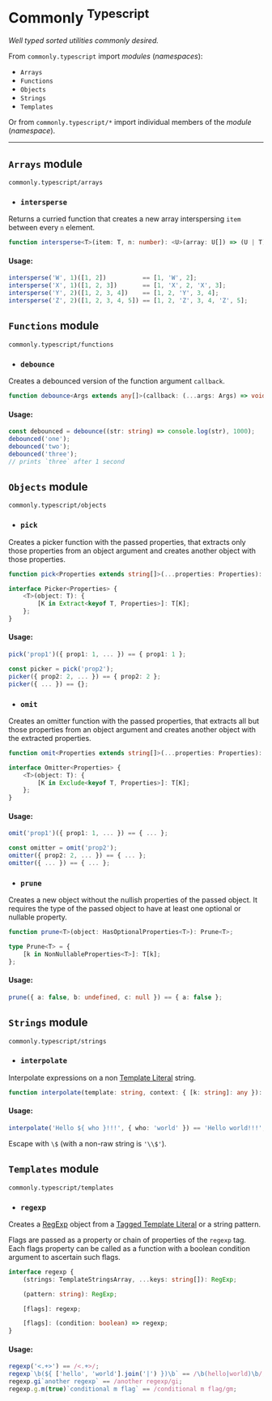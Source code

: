 Commonly <sup>Typescript</sup>
===

*Well typed sorted utilities commonly desired.*

From `commonly.typescript` import *modules* (*namespaces*):

- `Arrays`
- `Functions`
- `Objects`
- `Strings`
- `Templates`

Or from `commonly.typescript/*` import individual members of the *module* (*namespace*).

---

`Arrays` module
---
`commonly.typescript/arrays`

- ### `intersperse`

Returns a curried function that creates a new array interspersing `item` between every `n` element.

```typescript
function intersperse<T>(item: T, n: number): <U>(array: U[]) => (U | T)[];
```

#### Usage:

```typescript
intersperse('W', 1)([1, 2])          == [1, 'W', 2];
intersperse('X', 1)([1, 2, 3])       == [1, 'X', 2, 'X', 3];
intersperse('Y', 2)([1, 2, 3, 4])    == [1, 2, 'Y', 3, 4];
intersperse('Z', 2)([1, 2, 3, 4, 5]) == [1, 2, 'Z', 3, 4, 'Z', 5];
```


`Functions` module
---
`commonly.typescript/functions`

- ### `debounce`

Creates a debounced version of the function argument `callback`.

```typescript
function debounce<Args extends any[]>(callback: (...args: Args) => void, delay = 500): (...args: Args) => void;
```

#### Usage:

```typescript
const debounced = debounce((str: string) => console.log(str), 1000);
debounced('one');
debounced('two');
debounced('three');
// prints `three` after 1 second
```


`Objects` module
---
`commonly.typescript/objects`

- ### `pick`

Creates a picker function with the passed properties, that extracts only those properties from an object argument and creates another object with those properties.

```typescript
function pick<Properties extends string[]>(...properties: Properties): Picker<Properties>;

interface Picker<Properties> {
	<T>(object: T): {
		[K in Extract<keyof T, Properties>]: T[K];
	};
}
```

#### Usage:

```typescript
pick('prop1')({ prop1: 1, ... }) == { prop1: 1 };

const picker = pick('prop2');
picker({ prop2: 2, ... }) == { prop2: 2 };
picker({ ... }) == {};
```

- ### `omit`

Creates an omitter function with the passed properties, that extracts all but those properties from an object argument and creates another object with the extracted properties.

```typescript
function omit<Properties extends string[]>(...properties: Properties): Omitter<Properties>;

interface Omitter<Properties> {
	<T>(object: T): {
		[K in Exclude<keyof T, Properties>]: T[K];
	};
}
```

#### Usage:

```typescript
omit('prop1')({ prop1: 1, ... }) == { ... };

const omitter = omit('prop2');
omitter({ prop2: 2, ... }) == { ... };
omitter({ ... }) == { ... };
```

- ### `prune`

Creates a new object without the nullish properties of the passed object. It requires the type of the passed object to have at least one optional or nullable property.

```typescript
function prune<T>(object: HasOptionalProperties<T>): Prune<T>;

type Prune<T> = {
	[k in NonNullableProperties<T>]: T[k];
};
```

#### Usage:

```typescript
prune({ a: false, b: undefined, c: null }) == { a: false };
```


`Strings` module
---
`commonly.typescript/strings`

- ### `interpolate`

Interpolate expressions on a non [Template Literal](https://developer.mozilla.org/en-US/docs/Web/JavaScript/Reference/Template_literals) string.

```typescript
function interpolate(template: string, context: { [k: string]: any }): string;
```

#### Usage:

```typescript
interpolate('Hello ${ who }!!!', { who: 'world' }) == 'Hello world!!!';
```

Escape with `\$` (with a non-raw string is `'\\$'`).


`Templates` module
---
`commonly.typescript/templates`

- ### `regexp`

Creates a [RegExp](https://developer.mozilla.org/en-US/docs/Web/JavaScript/Reference/Global_Objects/RegExp) object from a [Tagged Template Literal](https://developer.mozilla.org/en-US/docs/Web/JavaScript/Reference/Template_literals#tagged_templates) or a string pattern.

Flags are passed as a property or chain of properties of the `regexp` tag. Each flags property can be called as a function with a boolean condition argument to ascertain such flags.

```typescript
interface regexp {
	(strings: TemplateStringsArray, ...keys: string[]): RegExp;

	(pattern: string): RegExp;

	[flags]: regexp;

	[flags]: (condition: boolean) => regexp;
}
```

#### Usage:

```typescript
regexp('<.+>') == /<.+>/;
regexp`\b(${ ['hello', 'world'].join('|') })\b` == /\b(hello|world)\b/;
regexp.gi`another regexp` == /another regexp/gi;
regexp.g.m(true)`conditional m flag` == /conditional m flag/gm;
```
